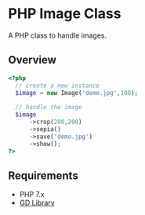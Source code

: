 # PHP Image Class

A PHP class to handle images.

## Overview

```php
<?php
  // create a new instance
  $image = new Image('demo.jpg',100);
  
  // handle the image
  $image
      ->crop(200,200)
      ->sepia()
      ->save('demo.jpg')
      ->show();
?>
```

## Requirements

- PHP 7.x
- [GD Library](http://php.net/manual/en/book.image.php)
